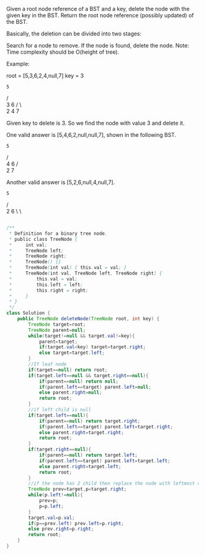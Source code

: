 
Given a root node reference of a BST and a key, delete the node with the given key in the BST. Return the root node reference (possibly updated) of the BST.

Basically, the deletion can be divided into two stages:

Search for a node to remove.
If the node is found, delete the node.
Note: Time complexity should be O(height of tree).

Example:

root = [5,3,6,2,4,null,7]
key = 3

    5
   / \
  3   6
 / \   \
2   4   7

Given key to delete is 3. So we find the node with value 3 and delete it.

One valid answer is [5,4,6,2,null,null,7], shown in the following BST.

    5
   / \
  4   6
 /     \
2       7

Another valid answer is [5,2,6,null,4,null,7].

    5
   / \
  2   6
   \   \




```java

/**
 * Definition for a binary tree node.
 * public class TreeNode {
 *     int val;
 *     TreeNode left;
 *     TreeNode right;
 *     TreeNode() {}
 *     TreeNode(int val) { this.val = val; }
 *     TreeNode(int val, TreeNode left, TreeNode right) {
 *         this.val = val;
 *         this.left = left;
 *         this.right = right;
 *     }
 * }
 */
class Solution {
    public TreeNode deleteNode(TreeNode root, int key) {
        TreeNode target=root;
        TreeNode parent=null;
        while(target!=null && target.val!=key){
            parent=target;
            if(target.val<key) target=target.right;
            else target=target.left;
        }
        //If leaf node
        if(target==null) return root;
        if(target.left==null && target.right==null){
            if(parent==null) return null;
            if(parent.left==target) parent.left=null;
            else parent.right=null;
            return root;
        }
        //if left child is null 
        if(target.left==null){
            if(parent==null) return target.right;
            if(parent.left==target) parent.left=target.right;
            else parent.right=target.right;
            return root;
        }
        if(target.right==null){
            if(parent==null) return target.left;
            if(parent.left==target) parent.left=target.left;
            else parent.right=target.left;
            return root;
        }
        //if the node has 2 child then replace the node with leftmost child of its right subtree
        TreeNode prev=target,p=target.right;
        while(p.left!=null){
            prev=p;
            p=p.left;
        }
        target.val=p.val;
        if(p==prev.left) prev.left=p.right;
        else prev.right=p.right;
        return root;
    }
}
```
